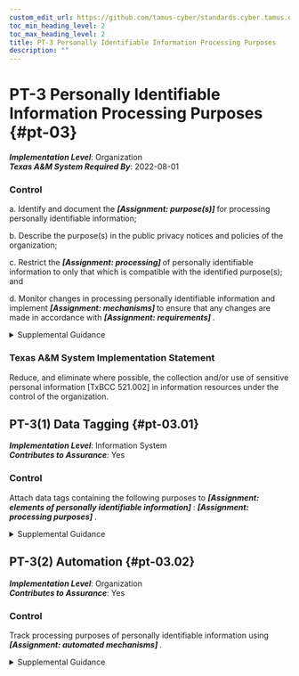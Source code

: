 ```yaml
---
custom_edit_url: https://github.com/tamus-cyber/standards.cyber.tamus.edu/tree/main/static/content/tamus.edu/TAMUS_profile.xml
toc_min_heading_level: 2
toc_max_heading_level: 2
title: PT-3 Personally Identifiable Information Processing Purposes
description: ""
---
```


# PT-3 Personally Identifiable Information Processing Purposes {#pt-03}

_**Implementation Level**_: Organization\
_**Texas A&M System Required By**_: 2022-08-01

### Control

a. Identify and document the <strong> <em>[Assignment: purpose(s)]</em> </strong> for processing personally identifiable information;

b. Describe the purpose(s) in the public privacy notices and policies of the organization;

c. Restrict the <strong> <em>[Assignment: processing]</em> </strong> of personally identifiable information to only that which is compatible with the identified purpose(s); and

d. Monitor changes in processing personally identifiable information and implement <strong> <em>[Assignment: mechanisms]</em> </strong> to ensure that any changes are made in accordance with <strong> <em>[Assignment: requirements]</em> </strong>.

<details>
  <summary>Supplemental Guidance</summary>

Identifying and documenting the purpose for processing provides organizations with a basis for understanding why personally identifiable information may be processed. The term <q xmlns="http://csrc.nist.gov/ns/oscal/1.0">process</q> includes every step of the information life cycle, including creation, collection, use, processing, storage, maintenance, dissemination, disclosure, and disposal. Identifying and documenting the purpose of processing is a prerequisite to enabling owners and operators of the system and individuals whose information is processed by the system to understand how the information will be processed. This enables individuals to make informed decisions about their engagement with information systems and organizations and to manage their privacy interests. Once the specific processing purpose has been identified, the purpose is described in the organization&#8217;s privacy notices, policies, and any related privacy compliance documentation, including privacy impact assessments, system of records notices, <a xmlns="http://csrc.nist.gov/ns/oscal/1.0" href="#18e71fec-c6fd-475a-925a-5d8495cf8455">PRIVACT</a> statements, computer matching notices, and other applicable Federal Register notices.

</details>

### Texas A&M System Implementation Statement

Reduce, and eliminate where possible, the collection and/or use of sensitive personal information [TxBCC 521.002] in information resources under the control of the organization.

## PT-3(1) Data Tagging {#pt-03.01}

_**Implementation Level**_: Information System\
_**Contributes to Assurance**_: Yes

### Control

Attach data tags containing the following purposes to <strong> <em>[Assignment: elements of personally identifiable information]</em> </strong>: <strong> <em>[Assignment: processing purposes]</em> </strong>.

<details>
  <summary>Supplemental Guidance</summary>

Data tags support the tracking of processing purposes by conveying the purposes along with the relevant elements of personally identifiable information throughout the system. By conveying the processing purposes in a data tag along with the personally identifiable information as the information transits a system, a system owner or operator can identify whether a change in processing would be compatible with the identified and documented purposes. Data tags may also support the use of automated tools.

</details>

## PT-3(2) Automation {#pt-03.02}

_**Implementation Level**_: Organization\
_**Contributes to Assurance**_: Yes

### Control

Track processing purposes of personally identifiable information using <strong> <em>[Assignment: automated mechanisms]</em> </strong>.

<details>
  <summary>Supplemental Guidance</summary>

Automated mechanisms augment tracking of the processing purposes.

</details>

